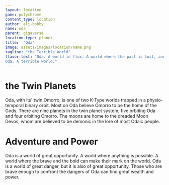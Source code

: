 ```yaml
---
layout: location
game: polychrome
content_type: location
author: ali-bobby
name: oda
parent: gigaverse
location-type: planet
title:  "Oda"
image: assets/images/location/name.png
tagline: "the Terrible World"
flavor-text: "Oda. A world in flux. A world where the past is lost, and the future is uncertain. Immense cities rise from the shores, while the dark forests and jungles of the interior remain unexplored. Behemoth creatures emerge from seas and caves, while ghosts lurk in the shadows collecting secrets.
Oda. A terrible world."
---
```



# the Twin Planets
Oda, with its' twin Omorro, is one of two K-Type worlds trapped in a physio-temporal binary orbit. Most on Oda believe Omorro to be the home of the Gods. There are nine planets in the twin planet system; five orbiting Oda and four orbiting Omorro. The moons are home to the dreaded Moon Devos, whom are believed to be demonic in the lore of most Odaic people.

# Adventure and Power
Oda is a world of great opportunity. A world where anything is possible. A world where the brave and the bold can make their mark on the world. Oda is a world of great danger, but it is also of great opportunity. Those who are brave enough to confront the dangers of Oda can find great wealth and power.
